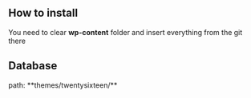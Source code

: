 <h2>How to install</h2>
You need to clear <b>wp-content</b> folder and insert everything from the git there

<h2>Database</h2>
path: **themes/twentysixteen/**
